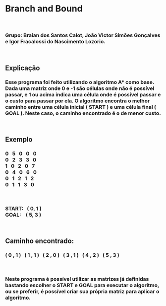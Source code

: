 # Branch and Bound

</br><h3> Grupo: Braian dos Santos Calot, João Victor Simões Gonçalves e Igor Fracalossi do Nascimento Lozorio.</h3></br>

## Explicação
<h3> 
    Esse programa foi feito utilizando o algoritmo A* como base. Dada uma matriz onde 0 e -1 são células onde não é possível passar, e 1 ou acima indica uma célula onde é possível passar e o custo para passar por ela. O algoritmo encontra o melhor caminho entre uma célula inicial ( START ) e uma célula final ( GOAL ). Neste caso, o caminho encontrado é o de menor custo.
</h3></br>

## Exemplo
<h3>
    0 &nbsp 5 &nbsp 0 &nbsp 0 &nbsp 0 </br> 
    0 &nbsp 2 &nbsp 3 &nbsp 3 &nbsp 0 </br>
    1 &nbsp 0 &nbsp 2 &nbsp 0 &nbsp 7 </br>
    0 &nbsp 4 &nbsp 0 &nbsp 6 &nbsp 0 </br>
    0 &nbsp 1 &nbsp 2 &nbsp 1 &nbsp 2 </br>
    0 &nbsp 1 &nbsp 1 &nbsp 3 &nbsp 0 </br>
</h3></br>

<h3>
     START: &nbsp ( 0, 1 ) </br>
     GOAL:  &nbsp&nbsp ( 5, 3 )
</h3>

</br>

## Caminho encontrado:</br>
<h3>
    ( 0 , 1 ) &nbsp ( 1 , 1 ) &nbsp ( 2 , 0 ) &nbsp ( 3 , 1 ) &nbsp ( 4 , 2 ) &nbsp ( 5 , 3 )
</h3></br>

<h3> 
    Neste programa é possível utilizar as matrizes já definidas bastando escolher o START e GOAL para executar o algoritmo, ou se preferir, é possível criar sua própria matriz para aplicar o algoritmo. 
</h3>

